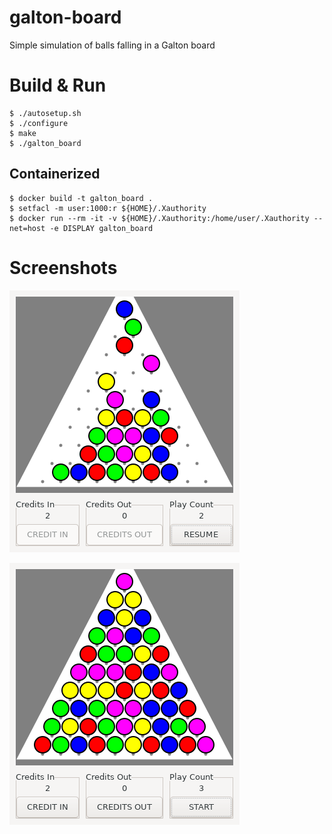 # galton-board
Simple simulation of balls falling in a Galton board

# Build & Run

    $ ./autosetup.sh
    $ ./configure
    $ make
    $ ./galton_board

## Containerized

    $ docker build -t galton_board .
    $ setfacl -m user:1000:r ${HOME}/.Xauthority
    $ docker run --rm -it -v ${HOME}/.Xauthority:/home/user/.Xauthority --net=host -e DISPLAY galton_board

# Screenshots

![Paused](doc/galton1.png "paused")

![Filled](doc/galton2.png "filled")

